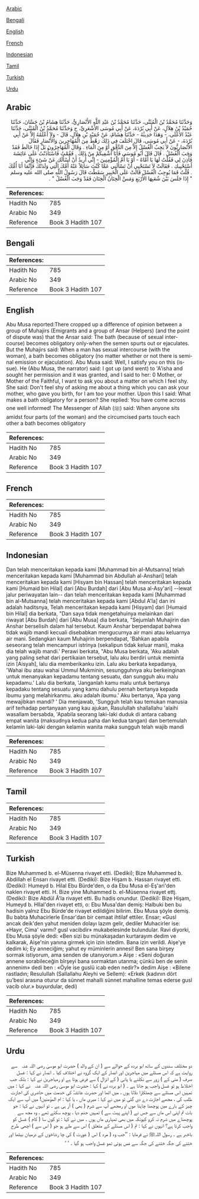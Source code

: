 [Arabic](#arabic)

[Bengali](#bengali)

[English](#english)

[French](#french)

[Indonesian](#indonesian)

[Tamil](#tamil)

[Turkish](#turkish)

[Urdu](#urdu)

## Arabic


<div dir="rtl" lang="ar" style={{fontSize:'larger',backgroundColor:'#f8f9fa',padding:20}}>
وَحَدَّثَنَا مُحَمَّدُ بْنُ الْمُثَنَّى، حَدَّثَنَا مُحَمَّدُ بْنُ عَبْدِ اللَّهِ الأَنْصَارِيُّ، حَدَّثَنَا هِشَامُ بْنُ حَسَّانَ، حَدَّثَنَا حُمَيْدُ بْنُ هِلاَلٍ، عَنْ أَبِي بُرْدَةَ، عَنْ أَبِي مُوسَى الأَشْعَرِيِّ، ح وَحَدَّثَنَا مُحَمَّدُ بْنُ الْمُثَنَّى، حَدَّثَنَا عَبْدُ الأَعْلَى، - وَهَذَا حَدِيثُهُ - حَدَّثَنَا هِشَامٌ، عَنْ حُمَيْدِ بْنِ هِلاَلٍ، قَالَ - وَلاَ أَعْلَمُهُ إِلاَّ عَنْ أَبِي بُرْدَةَ، - عَنْ أَبِي مُوسَى، قَالَ اخْتَلَفَ فِي ذَلِكَ رَهْطٌ مِنَ الْمُهَاجِرِينَ وَالأَنْصَارِ فَقَالَ الأَنْصَارِيُّونَ لاَ يَجِبُ الْغُسْلُ إِلاَّ مِنَ الدَّفْقِ أَوْ مِنَ الْمَاءِ ‏.‏ وَقَالَ الْمُهَاجِرُونَ بَلْ إِذَا خَالَطَ فَقَدْ وَجَبَ الْغُسْلُ ‏.‏ قَالَ قَالَ أَبُو مُوسَى فَأَنَا أَشْفِيكُمْ مِنْ ذَلِكَ ‏.‏ فَقُمْتُ فَاسْتَأْذَنْتُ عَلَى عَائِشَةَ فَأُذِنَ لِي فَقُلْتُ لَهَا يَا أُمَّاهْ - أَوْ يَا أُمَّ الْمُؤْمِنِينَ - إِنِّي أُرِيدُ أَنْ أَسْأَلَكِ عَنْ شَىْءٍ وَإِنِّي أَسْتَحْيِيكِ ‏.‏ فَقَالَتْ لاَ تَسْتَحْيِي أَنْ تَسْأَلَنِي عَمَّا كُنْتَ سَائِلاً عَنْهُ أُمَّكَ الَّتِي وَلَدَتْكَ فَإِنَّمَا أَنَا أُمُّكَ ‏.‏ قُلْتُ فَمَا يُوجِبُ الْغُسْلَ قَالَتْ عَلَى الْخَبِيرِ سَقَطْتَ قَالَ رَسُولُ اللَّهِ صلى الله عليه وسلم ‏ "‏ إِذَا جَلَسَ بَيْنَ شُعَبِهَا الأَرْبَعِ وَمَسَّ الْخِتَانُ الْخِتَانَ فَقَدْ وَجَبَ الْغُسْلُ ‏"‏ ‏.‏
</div>
<div style={{backgroundColor:'#f8f9fa',padding:20, marginBottom: 10}}><table> <thead> <tr> <th>References:</th> <th></th> </tr> </thead> <tbody><tr><td>Hadith No</td><td>785</td></tr><tr><td>Arabic No</td><td>349</td></tr><tr><td>Reference</td><td>Book 3 Hadith 107</td></tr></tbody></table></div>

## Bengali


<div dir="ltr" lang="bn" style={{fontSize:'larger',backgroundColor:'#f8f9fa',padding:20}}>

</div>
<div style={{backgroundColor:'#f8f9fa',padding:20, marginBottom: 10}}><table> <thead> <tr> <th>References:</th> <th></th> </tr> </thead> <tbody><tr><td>Hadith No</td><td>785</td></tr><tr><td>Arabic No</td><td>349</td></tr><tr><td>Reference</td><td>Book 3 Hadith 107</td></tr></tbody></table></div>

## English


<div dir="ltr" lang="en" style={{fontSize:'larger',backgroundColor:'#f8f9fa',padding:20}}>
Abu Musa reported:There cropped up a difference of opinion between a group of Muhajirs (Emigrants and a group of Ansar (Helpers) (and the point of dispute was) that the Ansar said: The bath (because of sexual intercourse) becomes obligatory only-when the semen spurts out or ejaculates. But the Muhajirs said: When a man has sexual intercourse (with the woman), a bath becomes obligatory (no matter whether or not there is seminal emission or ejaculation). Abu Musa said: Well, I satisfy you on this (issue). He (Abu Musa, the narrator) said: I got up (and went) to 'A'isha and sought her permission and it was granted, and I said to her: 0 Mother, or Mother of the Faithful, I want to ask you about a matter on which I feel shy. She said: Don't feel shy of asking me about a thing which you can ask your mother, who gave you birth, for I am too your mother. Upon this I said: What makes a bath obligatory for a person? She replied: You have come across one well informed! The Messenger of Allah (ﷺ) said: When anyone sits amidst four parts (of the woman) and the circumcised parts touch each other a bath becomes obligatory
</div>
<div style={{backgroundColor:'#f8f9fa',padding:20, marginBottom: 10}}><table> <thead> <tr> <th>References:</th> <th></th> </tr> </thead> <tbody><tr><td>Hadith No</td><td>785</td></tr><tr><td>Arabic No</td><td>349</td></tr><tr><td>Reference</td><td>Book 3 Hadith 107</td></tr></tbody></table></div>

## French


<div dir="ltr" lang="fr" style={{fontSize:'larger',backgroundColor:'#f8f9fa',padding:20}}>

</div>
<div style={{backgroundColor:'#f8f9fa',padding:20, marginBottom: 10}}><table> <thead> <tr> <th>References:</th> <th></th> </tr> </thead> <tbody><tr><td>Hadith No</td><td>785</td></tr><tr><td>Arabic No</td><td>349</td></tr><tr><td>Reference</td><td>Book 3 Hadith 107</td></tr></tbody></table></div>

## Indonesian


<div dir="ltr" lang="id" style={{fontSize:'larger',backgroundColor:'#f8f9fa',padding:20}}>
Dan telah menceritakan kepada kami [Muhammad bin al-Mutsanna] telah menceritakan kepada kami [Muhammad bin Abdullah al-Anshari] telah menceritakan kepada kami [Hisyam bin Hassan] telah menceritakan kepada kami [Humaid bin Hilal] dari [Abu Burdah] dari [Abu Musa al-Asy'ari] --lewat jalur periwayatan lain-- dan telah menceritakan kepada kami [Muhammad bin al-Mutsanna] telah menceritakan kepada kami [Abdul A'la] dan ini adalah haditsnya, Telah menceritakan kepada kami [Hisyam] dari [Humaid bin Hilal] dia berkata, "Dan saya tidak mengetahuinya melainkan dari riwayat [Abu Burdah] dari [Abu Musa] dia berkata, "Sejumlah Muhajirin dan Anshar berselisih dalam hal tersebut. Kaum Anshar berpendapat bahwa tidak wajib mandi kecuali disebabkan mengucurnya air mani atau keluarnya air mani. Sedangkan kaum Muhajirin berpendapat, 'Bahkan apabila seseorang telah mencampuri istrinya (sekalipun tidak keluar mani), maka dia telah wajib mandi.' Perawi berkata, "Abu Musa berkata, 'Aku adalah yang paling sehat dari pertikaian tersebut, lalu aku berdiri untuk meminta izin [Aisyah], lalu dia memberikanku izin. Lalu aku berkata kepadanya, 'Wahai ibu atau wahai Ummul Mukminin, sesungguhnya aku berkeinginan untuk menanyakan kepadamu tentang sesuatu, dan sungguh aku malu kepadamu.' Lalu dia berkata, 'Janganlah kamu malu untuk bertanya kepadaku tentang sesuatu yang kamu dahulu pernah bertanya kepada ibumu yang melahirkanmu. aku adalah ibumu.' Aku bertanya, 'Apa yang mewajibkan mandi? ' Dia menjawab, 'Sungguh telah kau temukan manusia arif terhadap pertanyaan yang kau ajukan, Rasulullah shallallahu 'alaihi wasallam bersabda, 'Apabila seorang laki-laki duduk di antara cabang empat wanita (maksudnya kedua paha dan kedua tangan) dan bertemulah kelamin laki-laki dengan kelamin wanita maka sungguh telah wajib mandi
</div>
<div style={{backgroundColor:'#f8f9fa',padding:20, marginBottom: 10}}><table> <thead> <tr> <th>References:</th> <th></th> </tr> </thead> <tbody><tr><td>Hadith No</td><td>785</td></tr><tr><td>Arabic No</td><td>349</td></tr><tr><td>Reference</td><td>Book 3 Hadith 107</td></tr></tbody></table></div>

## Tamil


<div dir="ltr" lang="ta" style={{fontSize:'larger',backgroundColor:'#f8f9fa',padding:20}}>

</div>
<div style={{backgroundColor:'#f8f9fa',padding:20, marginBottom: 10}}><table> <thead> <tr> <th>References:</th> <th></th> </tr> </thead> <tbody><tr><td>Hadith No</td><td>785</td></tr><tr><td>Arabic No</td><td>349</td></tr><tr><td>Reference</td><td>Book 3 Hadith 107</td></tr></tbody></table></div>

## Turkish


<div dir="ltr" lang="tr" style={{fontSize:'larger',backgroundColor:'#f8f9fa',padding:20}}>
Bize Muhammed b. el-Müsenna rivayet etti. (Dediki); Bize Muhammed b. Abdillah el Ensarı rivayet etti. (Dediki): Bize Hişam b. Hassan rivayet etti. (Dediki): Humeyd b. Hilal Ebu Bürde'den, o da Ebu Musa el-Eş'ari'den naklen rivayet etti. H. Bize yine Muhammed b. el-Müsenna rivayet ettj. (Dediki): Bize Abdül Â'la rivayet etti. Bu hadis onundur. (Dediki): Bize Hişam, Humeyd b. Hllal'den rivayet etti, o: Ebu Musa'dan demiş: Halbuki ben bu hadisin yalnız Ebu Bürde'de rivayet edildiğini bilirim. Ebu Musa şöyle demiş. Bu babta Muhacirlerle Ensar'dan bir cemaat ihtilaf ettiler. Ensar; «Gusl ancak deik'den yahut meniden dolayı lazım gelir, dediler Muhacirler ise: «Hayır, Cima' varmı? gusl vacibdir» mukabelesinde bulundular. Ravi diyorki, Ebu Musa şöyle dedi: «Ben sizi bu münakaşadan kurtarayım dedim ve kalkarak, Aişe'nin yanına girmek için izin istedim. Bana izin verildi. Aişe'ye dedim ki; Ey anneciğim; yahut ey müminlerin annesi! Ben sana birşey sormak istiyorum, ama senden de utanıyorum.» Aişe : «Seni doğuran annene sorabileceğin bîrşeyi bana sormaktan utanma; çünkü ben de senin annenim» dedi ben : «Öyle ise guslü icab eden nedir?» dedim Aişe : «Bilene rastladın; Resulullah (Sallallahu Aleyhi ve Sellem): «Erkek (kadının dört şu'besi arasına oturur da sünnet mahalli sünnet mahalline temas ederse gusl vacib olur.» buyurdular, dedi)
</div>
<div style={{backgroundColor:'#f8f9fa',padding:20, marginBottom: 10}}><table> <thead> <tr> <th>References:</th> <th></th> </tr> </thead> <tbody><tr><td>Hadith No</td><td>785</td></tr><tr><td>Arabic No</td><td>349</td></tr><tr><td>Reference</td><td>Book 3 Hadith 107</td></tr></tbody></table></div>

## Urdu


<div dir="rtl" lang="ur" style={{fontSize:'larger',backgroundColor:'#f8f9fa',padding:20}}>
دو مختلف سندوں کے ساتھ ابو بردہ کے حوالے سے ( ان کے والد ) حضرت ابو موسیٰ ‌رضی ‌اللہ ‌عنہ ‌ ‌ سے روایت ہے کہ اس مسئلے میں مہاجرین اور انصار کے ایک گروہ نے اختلاف کیا ۔ انصار نے کہا : غسل صرف ( منی کے ) زور سے نکلنے یا پانی ( کے انزال ) سے فرض ہوتا ہے او رمہاجرین نے کہا : بلکہ جب اختلاط ہو تو غسل واجب ہو جاتا ہے ۔ ( ابو بردہ نے ) کہا : حضرت ابو موسیٰ ‌رضی ‌اللہ ‌عنہ ‌ ‌ نے کہا : میں تمہیں اس مسئلے سے چھٹکارا دلاتا ہوں ، میں اٹھا اور حضرت عائشہؓ کی خدمت میں حاضری کی اجازت طلب کی ، مجھے اجازت دے دی گئی تو میں نے کہا : میری ماں ، یا کہا : ام المؤمنین! میں آپ سے ایک چیز کے بارے میں پوچھنا چاہتا ھوں او رمجھے آپ سے شرم ( بھی ) آر ہی ہے ۔ تو انہوں نے کہا : جو بات تم اپنی اس ماں سے جس نے ( اپنے پیٹ سے ) تمہیں جنم دیا ، پوچھ سکتے تھے ، وہ مجھ سے پوچھناے میں شرم نہ کرو کیونکہ میں بھی تمہاری ماں ہوں ۔ میں نے کہا : تو کون سا ( کام ) غسل کو واجب کرتا ہے؟ انہوں نے کہا : تم ( اس مسئلے کے متعلق ) اس سے ملے ہو جو ( اس سے ) اچھی طرح باخبر ہے ۔ رسول اللہﷺ نے فرمایا : ’’جب وہ ( مرد ) اس ( عورت ) کی چا رشاخوں کے درمیان بیٹھا اور ختنے کی جگہ ختنے کی جگہ سے مَس ہوئی تمو غسل واجب ہو گیا ۔ ‘ ‘
</div>
<div style={{backgroundColor:'#f8f9fa',padding:20, marginBottom: 10}}><table> <thead> <tr> <th>References:</th> <th></th> </tr> </thead> <tbody><tr><td>Hadith No</td><td>785</td></tr><tr><td>Arabic No</td><td>349</td></tr><tr><td>Reference</td><td>Book 3 Hadith 107</td></tr></tbody></table></div>